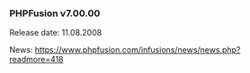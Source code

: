 ### PHPFusion v7.00.00
Release date: 11.08.2008

News: https://www.phpfusion.com/infusions/news/news.php?readmore=418
